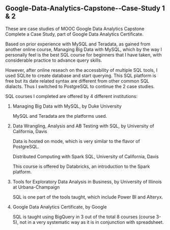 ## Google-Data-Analytics-Capstone--Case-Study 1 & 2

These are case studies of MOOC Google Data Analytics Capstone Complete a Case Study, part of Google Data Analytics Certificate.

Based on prior experience with MySQL and Teradata, as gained from another online course, Managing Big Data with MySQL, which by the way I personally feel is the best SQL course for beginners that I have taken, with considerable practice to advance query skills. 

However, after online reseach on the accessbility of multiple SQL tools, I used SQLite to create database and start querying. This SQL platform is free but its date related syntax are different from other common SQL dialacts. Thus I switched to PostgreSQL to continue the 2 case studies. 

SQL courses I completed are offered by 4 different institutions:
1. Managing Big Data with MySQL, by Duke University

   MySQL and Teradata are the platforms used.  
2. Data Wrangling, Analysis and AB Testing with SQL, by University of California, Davis

   Data is hosted on mode, which is very similar to the flavor of PostgreSQL.
   
   Distributed Computing with Spark SQL, University of California, Davis
   
   This course is offered by Databricks, an introduction to the Spark platform. 
   
3. Tools for Exploratory Data Analysis in Business, by University of Illinois at Urbana-Champaign

   SQL is one part of the tools taught, which include Power BI and Alteryx.
4. Google Data Analytics Certificate, by Google
 
   SQL is taught using BigQuery in 3 out of the total 8 courses (course 3-5), not in a very systematic way as it is in conjunction with spreadsheet.

